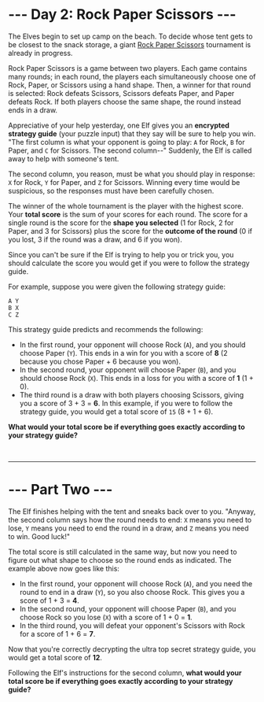 # --- Day 2: Rock Paper Scissors ---

The Elves begin to set up camp on the beach. To decide whose tent gets to be closest to the snack storage, a giant 
[Rock Paper Scissors](https://en.wikipedia.org/wiki/Rock_paper_scissors) tournament is already in progress.

Rock Paper Scissors is a game between two players. Each game contains many rounds; in each round, the players each 
simultaneously choose one of Rock, Paper, or Scissors using a hand shape. Then, a winner for that round is selected: 
Rock defeats Scissors, Scissors defeats Paper, and Paper defeats Rock. If both players choose the same shape, the round 
instead ends in a draw.

Appreciative of your help yesterday, one Elf gives you an **encrypted strategy guide** (your puzzle input) that they say 
will be sure to help you win. "The first column is what your opponent is going to play: `A` for Rock, `B` for Paper, and 
`C` for Scissors. The second column--" Suddenly, the Elf is called away to help with someone's tent.

The second column, you reason, must be what you should play in response: `X` for Rock, `Y` for Paper, and `Z` for 
Scissors. Winning every time would be suspicious, so the responses must have been carefully chosen.

The winner of the whole tournament is the player with the highest score. Your **total score** is the sum of your scores 
for each round. The score for a single round is the score for the **shape you selected** (1 for Rock, 2 for Paper, and 3
for Scissors) plus the score for the **outcome of the round** (0 if you lost, 3 if the round was a draw, and 6 if you 
won).

Since you can't be sure if the Elf is trying to help you or trick you, you should calculate the score you would get if 
you were to follow the strategy guide.

For example, suppose you were given the following strategy guide:

```
A Y
B X
C Z
```

This strategy guide predicts and recommends the following:

- In the first round, your opponent will choose Rock (`A`), and you should choose Paper (`Y`). This ends in a win for you with
a score of **8** (2 because you chose Paper + 6 because you won).
- In the second round, your opponent will choose Paper (`B`), and you should choose Rock (`X`). This ends in a loss for you 
with a score of **1** (1 + 0).
- The third round is a draw with both players choosing Scissors, giving you a score of 3 + 3 = **6**.
In this example, if you were to follow the strategy guide, you would get a total score of `15` (8 + 1 + 6).

**What would your total score be if everything goes exactly according to your strategy guide?**

<br>
<hr>

# --- Part Two ---

The Elf finishes helping with the tent and sneaks back over to you. "Anyway, the second column says how the round needs 
to end: `X` means you need to lose, `Y` means you need to end the round in a draw, and `Z` means you need to win. Good 
luck!"

The total score is still calculated in the same way, but now you need to figure out what shape to choose so the round 
ends as indicated. The example above now goes like this:

- In the first round, your opponent will choose Rock (`A`), and you need the round to end in a draw (`Y`), so you also 
choose Rock. This gives you a score of 1 + 3 = **4**.
- In the second round, your opponent will choose Paper (`B`), and you choose Rock so you lose (`X`) with a score of 1 + 0 
= **1**.
- In the third round, you will defeat your opponent's Scissors with Rock for a score of 1 + 6 = **7**.

Now that you're correctly decrypting the ultra top secret strategy guide, you would get a total score of **12**.

Following the Elf's instructions for the second column, **what would your total score be if everything goes exactly 
according to your strategy guide?**